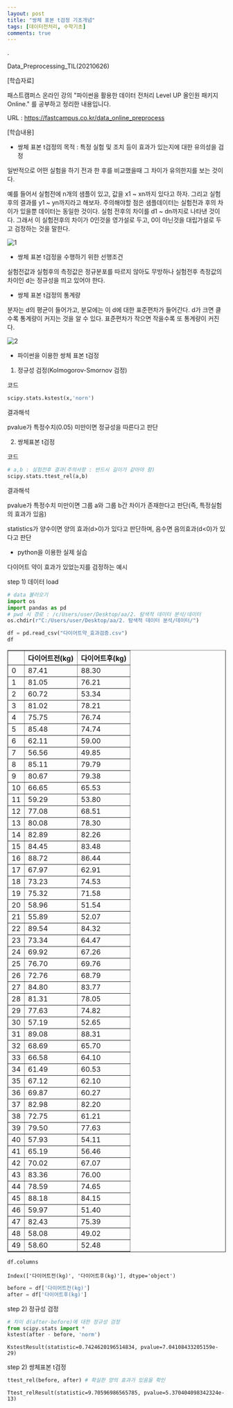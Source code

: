 ```yaml
---
layout: post
title: "쌍체 표본 t검정 기초개념"
tags: [데이터전처리, 수학기초]
comments: true
---
```


.

Data_Preprocessing_TIL(20210626)

[학습자료]

패스트캠퍼스 온라인 강의 "파이썬을 활용한 데이터 전처리 Level UP 올인원 패키지 Online." 를 공부하고 정리한 내용입니다.

URL : https://fastcampus.co.kr/data_online_preprocess

[학습내용]

- 쌍체 표본 t검정의 목적 : 특정 실험 및 조치 등이 효과가 있는지에 대한 유의성을 검정

일반적으로 어떤 실험을 하기 전과 한 후를 비교했을때 그 차이가 유의한지를 보는 것이다.

예를 들어서 실험전에 n개의 샘플이 있고, 값을 x1 ~ xn까지 있다고 하자. 그리고 실험 후의 결과를 y1 ~ yn까지라고 해보자. 주의해야할 점은 샘플데이터는 실험전과 후의 차이가 있을뿐 데이터는 동일한 것이다. 실험 전후의 차이를 d1 ~ dn까지로 나타낸 것이다. 그래서 이 실험전후의 차이가 0인것을 영가설로 두고, 0이 아닌것을 대립가설로 두고 검정하는 것을 말한다.

![1](https://user-images.githubusercontent.com/41605276/123511529-b8f21280-d6bc-11eb-95ae-ce2e1df52566.PNG)

- 쌍체 표본 t검정을 수행하기 위한 선행조건

실험전값과 실험후의 측정값은 정규분포를 따르지 않아도 무방하나 실험전후 측정값의 차이인 d는 정규성을 띄고 있어야 한다.

- 쌍체 표본 t검정의 통계량

분자는 d의 평균이 들어가고, 분모에는 이 d에 대한 표준편차가 들어간다. d가 크면 클수록 통계량이 커지는 것을 알 수 있다. 표준편차가 작으면 작을수록 또 통계량이 커진다. 

![2](https://user-images.githubusercontent.com/41605276/123511676-af1cdf00-d6bd-11eb-9f94-32d91a100efa.PNG)

- 파이썬을 이용한 쌍체 표본 t검정

1) 정규성 검정(Kolmogorov-Smornov 검정)

코드


```python
scipy.stats.kstest(x,'norn')
```

결과해석

pvalue가 특정수치(0.05) 미만이면 정규성을 따른다고 판단

2) 쌍체표본 t검정

코드


```python
# a,b : 실험전후 결과(주의사항 : 반드시 길이가 같아야 함)
scipy.stats.ttest_rel(a,b)
```

결과해석

pvalue가 특정수치 미만이면 그룹 a와 그룹 b간 차이가 존재한다고 판단(즉, 특정실험의 효과가 있음)

statistics가 양수이면 양의 효과(d>0)가 있다고 판단하며, 음수면 음의효과(d<0)가 있다고 판단

- python을 이용한 실제 실습

다이어트 약이 효과가 있었는지를 검정하는 예시

step 1) 데이터 load


```python
# data 불러오기
import os
import pandas as pd
# pwd 시 경로 : /c/Users/user/Desktop/aa/2. 탐색적 데이터 분석/데이터
os.chdir(r"C:/Users/user/Desktop/aa/2. 탐색적 데이터 분석/데이터/")

df = pd.read_csv("다이어트약_효과검증.csv")
df
```




<div>
<style scoped>
    .dataframe tbody tr th:only-of-type {
        vertical-align: middle;
    }

    .dataframe tbody tr th {
        vertical-align: top;
    }

    .dataframe thead th {
        text-align: right;
    }
</style>
<table border="1" class="dataframe">
  <thead>
    <tr style="text-align: right;">
      <th></th>
      <th>다이어트전(kg)</th>
      <th>다이어트후(kg)</th>
    </tr>
  </thead>
  <tbody>
    <tr>
      <td>0</td>
      <td>87.41</td>
      <td>88.30</td>
    </tr>
    <tr>
      <td>1</td>
      <td>81.05</td>
      <td>76.21</td>
    </tr>
    <tr>
      <td>2</td>
      <td>60.72</td>
      <td>53.34</td>
    </tr>
    <tr>
      <td>3</td>
      <td>81.02</td>
      <td>78.21</td>
    </tr>
    <tr>
      <td>4</td>
      <td>75.75</td>
      <td>76.74</td>
    </tr>
    <tr>
      <td>5</td>
      <td>85.48</td>
      <td>74.74</td>
    </tr>
    <tr>
      <td>6</td>
      <td>62.11</td>
      <td>59.00</td>
    </tr>
    <tr>
      <td>7</td>
      <td>56.56</td>
      <td>49.85</td>
    </tr>
    <tr>
      <td>8</td>
      <td>85.11</td>
      <td>79.79</td>
    </tr>
    <tr>
      <td>9</td>
      <td>80.67</td>
      <td>79.38</td>
    </tr>
    <tr>
      <td>10</td>
      <td>66.65</td>
      <td>65.53</td>
    </tr>
    <tr>
      <td>11</td>
      <td>59.29</td>
      <td>53.80</td>
    </tr>
    <tr>
      <td>12</td>
      <td>77.08</td>
      <td>68.51</td>
    </tr>
    <tr>
      <td>13</td>
      <td>80.08</td>
      <td>78.30</td>
    </tr>
    <tr>
      <td>14</td>
      <td>82.89</td>
      <td>82.26</td>
    </tr>
    <tr>
      <td>15</td>
      <td>84.45</td>
      <td>83.48</td>
    </tr>
    <tr>
      <td>16</td>
      <td>88.72</td>
      <td>86.44</td>
    </tr>
    <tr>
      <td>17</td>
      <td>67.97</td>
      <td>62.91</td>
    </tr>
    <tr>
      <td>18</td>
      <td>73.23</td>
      <td>74.53</td>
    </tr>
    <tr>
      <td>19</td>
      <td>75.32</td>
      <td>71.58</td>
    </tr>
    <tr>
      <td>20</td>
      <td>58.96</td>
      <td>51.54</td>
    </tr>
    <tr>
      <td>21</td>
      <td>55.89</td>
      <td>52.07</td>
    </tr>
    <tr>
      <td>22</td>
      <td>89.54</td>
      <td>84.32</td>
    </tr>
    <tr>
      <td>23</td>
      <td>73.34</td>
      <td>64.47</td>
    </tr>
    <tr>
      <td>24</td>
      <td>69.92</td>
      <td>67.26</td>
    </tr>
    <tr>
      <td>25</td>
      <td>76.70</td>
      <td>69.76</td>
    </tr>
    <tr>
      <td>26</td>
      <td>72.76</td>
      <td>68.79</td>
    </tr>
    <tr>
      <td>27</td>
      <td>84.80</td>
      <td>83.77</td>
    </tr>
    <tr>
      <td>28</td>
      <td>81.31</td>
      <td>78.05</td>
    </tr>
    <tr>
      <td>29</td>
      <td>77.63</td>
      <td>74.82</td>
    </tr>
    <tr>
      <td>30</td>
      <td>57.19</td>
      <td>52.65</td>
    </tr>
    <tr>
      <td>31</td>
      <td>89.08</td>
      <td>88.31</td>
    </tr>
    <tr>
      <td>32</td>
      <td>68.69</td>
      <td>65.70</td>
    </tr>
    <tr>
      <td>33</td>
      <td>66.58</td>
      <td>64.10</td>
    </tr>
    <tr>
      <td>34</td>
      <td>61.49</td>
      <td>60.53</td>
    </tr>
    <tr>
      <td>35</td>
      <td>67.12</td>
      <td>62.10</td>
    </tr>
    <tr>
      <td>36</td>
      <td>69.87</td>
      <td>60.27</td>
    </tr>
    <tr>
      <td>37</td>
      <td>82.98</td>
      <td>82.20</td>
    </tr>
    <tr>
      <td>38</td>
      <td>72.75</td>
      <td>61.21</td>
    </tr>
    <tr>
      <td>39</td>
      <td>79.50</td>
      <td>77.63</td>
    </tr>
    <tr>
      <td>40</td>
      <td>57.93</td>
      <td>54.11</td>
    </tr>
    <tr>
      <td>41</td>
      <td>65.19</td>
      <td>56.46</td>
    </tr>
    <tr>
      <td>42</td>
      <td>70.02</td>
      <td>67.07</td>
    </tr>
    <tr>
      <td>43</td>
      <td>83.36</td>
      <td>76.00</td>
    </tr>
    <tr>
      <td>44</td>
      <td>78.59</td>
      <td>74.65</td>
    </tr>
    <tr>
      <td>45</td>
      <td>88.18</td>
      <td>84.15</td>
    </tr>
    <tr>
      <td>46</td>
      <td>59.97</td>
      <td>51.40</td>
    </tr>
    <tr>
      <td>47</td>
      <td>82.43</td>
      <td>75.39</td>
    </tr>
    <tr>
      <td>48</td>
      <td>58.08</td>
      <td>49.02</td>
    </tr>
    <tr>
      <td>49</td>
      <td>58.60</td>
      <td>52.48</td>
    </tr>
  </tbody>
</table>
</div>




```python
df.columns
```




    Index(['다이어트전(kg)', '다이어트후(kg)'], dtype='object')




```python
before = df['다이어트전(kg)']
after = df['다이어트후(kg)']
```

step 2) 정규성 검정


```python
# 차이 d(after-before)에 대한 정규성 검정
from scipy.stats import *
kstest(after - before, 'norm')
```




    KstestResult(statistic=0.7424620196514834, pvalue=7.04108433205159e-29)



step 2) 쌍체표본 t검정


```python
ttest_rel(before, after) # 확실한 양의 효과가 있음을 확인 
```




    Ttest_relResult(statistic=9.70596986565785, pvalue=5.370404098342324e-13)


